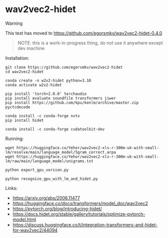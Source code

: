 # wav2vec2-hidet

> [!WARNING]
> This test has moved to https://github.com/egorsmkv/wav2vec2-hidet-0.4.0

> NOTE: this is a work-in-progress thing, do not use it anywhere except dev machine

Installation:

```
git clone https://github.com/egorsmkv/wav2vec2-hidet
cd wav2vec2-hidet

conda create -n w2v2-hidet python=3.10
conda activate w2v2-hidet

pip install 'torch>2.0.0' torchaudio
pip install evaluate soundfile transformers jiwer
pip install https://github.com/kpu/kenlm/archive/master.zip pyctcdecode

conda install -c conda-forge nvtx
pip install hidet

conda install -c conda-forge cudatoolkit-dev
```

Running:

```
wget https://huggingface.co/Yehor/wav2vec2-xls-r-300m-uk-with-small-lm/resolve/main/language_model/5gram_correct.arpa
wget https://huggingface.co/Yehor/wav2vec2-xls-r-300m-uk-with-small-lm/raw/main/language_model/unigrams.txt

python export_gpu_version.py

python recognize_gpu_with_lm_and_hidet.py
```

Links:

- https://arxiv.org/abs/2006.11477
- https://huggingface.co/docs/transformers/model_doc/wav2vec2
- https://pytorch.org/blog/introducing-hidet/
- https://docs.hidet.org/stable/gallery/tutorials/optimize-pytorch-model.html
- https://discuss.huggingface.co/t/integration-transformers-and-hidet-for-wav2vec2/44094

